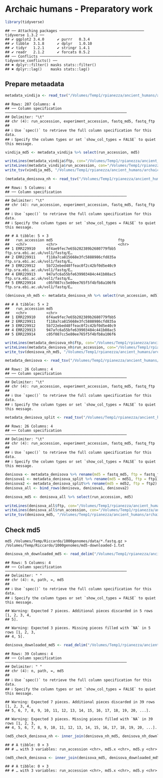 Archaic humans - Preparatory work
================

``` r
library(tidyverse)
```

    ## ── Attaching packages ─────────────────────────────────────── tidyverse 1.3.2 ──
    ## ✔ ggplot2 3.4.0      ✔ purrr   0.3.4 
    ## ✔ tibble  3.1.8      ✔ dplyr   1.0.10
    ## ✔ tidyr   1.2.1      ✔ stringr 1.4.1 
    ## ✔ readr   2.1.2      ✔ forcats 0.5.2 
    ## ── Conflicts ────────────────────────────────────────── tidyverse_conflicts() ──
    ## ✖ dplyr::filter() masks stats::filter()
    ## ✖ dplyr::lag()    masks stats::lag()

## Prepare metaadata

``` r
metadata_vindija <- read_tsv("/Volumes/Temp1/rpianezza/ancient_humans/archaic-humans/vindija-nh-PRJEB21157.txt") %>% separate(fastq_ftp, into=c("ftp", "ftp1", "ftp2"), sep=";") %>% select(-ftp1, -ftp2, -experiment_accession) %>% separate(fastq_md5, into=c("md5", "md51", "md52"), sep=";") %>% select(-md51, -md52)
```

    ## Rows: 287 Columns: 4
    ## ── Column specification ────────────────────────────────────────────────────────
    ## Delimiter: "\t"
    ## chr (4): run_accession, experiment_accession, fastq_md5, fastq_ftp
    ## 
    ## ℹ Use `spec()` to retrieve the full column specification for this data.
    ## ℹ Specify the column types or set `show_col_types = FALSE` to quiet this message.

``` r
vindija_md5 <- metadata_vindija %>% select(run_accession, md5)

writeLines(metadata_vindija$ftp, con="/Volumes/Temp1/rpianezza/ancient_humans/archaic-humans/vindija-ftp.txt")
writeLines(metadata_vindija$run_accession, con="/Volumes/Temp1/rpianezza/ancient_humans/archaic-humans/vindija-runs.txt")
write_tsv(vindija_md5, "/Volumes/Temp1/rpianezza/ancient_humans/archaic-humans/vindija-md5.txt")
```

``` r
(metadata_denisova_nh <- read_tsv("/Volumes/Temp1/rpianezza/ancient_humans/archaic-humans/denisova-nh_PRJEB1265_tsv.txt") %>% separate(fastq_ftp, into=c("ftp", "ftp1", "ftp2"), sep=";") %>% select(-ftp1, -ftp2, -experiment_accession) %>% separate(fastq_md5, into=c("md5", "md51", "md52"), sep=";") %>% select(-md51, -md52))
```

    ## Rows: 5 Columns: 4
    ## ── Column specification ────────────────────────────────────────────────────────
    ## Delimiter: "\t"
    ## chr (4): run_accession, experiment_accession, fastq_md5, fastq_ftp
    ## 
    ## ℹ Use `spec()` to retrieve the full column specification for this data.
    ## ℹ Specify the column types or set `show_col_types = FALSE` to quiet this message.

    ## # A tibble: 5 × 3
    ##   run_accession md5                              ftp                            
    ##   <chr>         <chr>                            <chr>                          
    ## 1 ERR229910     6f4ae9fec7e65b202389b2680779fbb5 ftp.sra.ebi.ac.uk/vol1/fastq/E…
    ## 2 ERR229911     f118a7ca815668e3fc5888986cfd835a ftp.sra.ebi.ac.uk/vol1/fastq/E…
    ## 3 ERR229912     5b722ebed48ffeac0f2c42bf0d5e40c9 ftp.sra.ebi.ac.uk/vol1/fastq/E…
    ## 4 ERR229913     947afc6a55bfe639903484c441b08ac5 ftp.sra.ebi.ac.uk/vol1/fastq/E…
    ## 5 ERR229914     c05f087cc5e80ee765f5f4bfb8a106f6 ftp.sra.ebi.ac.uk/vol1/fastq/E…

``` r
(denisova_nh_md5 <- metadata_denisova_nh %>% select(run_accession, md5))
```

    ## # A tibble: 5 × 2
    ##   run_accession md5                             
    ##   <chr>         <chr>                           
    ## 1 ERR229910     6f4ae9fec7e65b202389b2680779fbb5
    ## 2 ERR229911     f118a7ca815668e3fc5888986cfd835a
    ## 3 ERR229912     5b722ebed48ffeac0f2c42bf0d5e40c9
    ## 4 ERR229913     947afc6a55bfe639903484c441b08ac5
    ## 5 ERR229914     c05f087cc5e80ee765f5f4bfb8a106f6

``` r
writeLines(metadata_denisova_nh$ftp, con="/Volumes/Temp1/rpianezza/ancient_humans/archaic-humans/denisova_nh-ftp.txt")
writeLines(metadata_denisova_nh$run_accession, con="/Volumes/Temp1/rpianezza/ancient_humans/archaic-humans/denisova_nh-runs.txt")
write_tsv(denisova_nh_md5, "/Volumes/Temp1/rpianezza/ancient_humans/archaic-humans/denisova_nh-md5.txt")
```

``` r
metadata_denisova <- read_tsv("/Volumes/Temp1/rpianezza/ancient_humans/archaic-humans/denisova_PRJEB3092_tsv.txt")%>% slice(1:13) %>% select(-experiment_accession)
```

    ## Rows: 26 Columns: 4
    ## ── Column specification ────────────────────────────────────────────────────────
    ## Delimiter: "\t"
    ## chr (4): run_accession, experiment_accession, fastq_md5, fastq_ftp
    ## 
    ## ℹ Use `spec()` to retrieve the full column specification for this data.
    ## ℹ Specify the column types or set `show_col_types = FALSE` to quiet this message.

``` r
metadata_denisova_split <- read_tsv("/Volumes/Temp1/rpianezza/ancient_humans/archaic-humans/denisova_PRJEB3092_tsv.txt")%>% slice(14:27) %>% select(-experiment_accession) %>% separate(fastq_ftp, into=c("ftp1", "ftp2"), sep=";") %>% separate(fastq_md5, into=c("md51", "md52"), sep=";")
```

    ## Rows: 26 Columns: 4
    ## ── Column specification ────────────────────────────────────────────────────────
    ## Delimiter: "\t"
    ## chr (4): run_accession, experiment_accession, fastq_md5, fastq_ftp
    ## 
    ## ℹ Use `spec()` to retrieve the full column specification for this data.
    ## ℹ Specify the column types or set `show_col_types = FALSE` to quiet this message.

``` r
denisova <- metadata_denisova %>% rename(md5 = fastq_md5, ftp = fastq_ftp) %>% select(run_accession, md5, ftp)
denisova1 <- metadata_denisova_split %>% rename(md5 = md51, ftp = ftp1) %>% select(run_accession, md5, ftp) %>% mutate(run_accession = paste0(run_accession, "_1"))
denisova2 <- metadata_denisova_split%>% rename(md5 = md52, ftp = ftp2) %>% select(run_accession, md5, ftp) %>% mutate(run_accession = paste0(run_accession, "_2"))
denisova_all <- bind_rows(denisova, denisova1, denisova2)

denisova_md5 <- denisova_all %>% select(run_accession, md5)

writeLines(denisova_all$ftp, con="/Volumes/Temp1/rpianezza/ancient_humans/archaic-humans/denisova-ftp.txt")
writeLines(denisova_all$run_accession, con="/Volumes/Temp1/rpianezza/ancient_humans/archaic-humans/denisova-runs.txt")
write_tsv(denisova_md5, "/Volumes/Temp1/rpianezza/ancient_humans/archaic-humans/denisova-md5.txt")
```

## Check md5

    md5 /Volumes/Temp/Riccardo/1000genomes/data/*.fastq.gz > /Volumes/Temp/Riccardo/1000genomes/md5-downloaded-1.txt 

``` r
denisova_nh_downloaded_md5 <- read_delim("/Volumes/Temp1/rpianezza/ancient_humans/archaic-humans/data/denisova-nh/md5-downloaded.txt", col_names = c("n", "path", "=", "md5")) %>% select(path, md5) %>% separate(path, into=c("v", "T", "rp", "1K", "d", "x", "file"), sep = "/") %>% select(md5, file) %>% separate(file, into=c("run_accession", "f", "c"), sep = "\\.") %>% select(md5, run_accession)
```

    ## Rows: 5 Columns: 4
    ## ── Column specification ────────────────────────────────────────────────────────
    ## Delimiter: " "
    ## chr (4): n, path, =, md5
    ## 
    ## ℹ Use `spec()` to retrieve the full column specification for this data.
    ## ℹ Specify the column types or set `show_col_types = FALSE` to quiet this message.

    ## Warning: Expected 7 pieces. Additional pieces discarded in 5 rows [1, 2, 3, 4,
    ## 5].

    ## Warning: Expected 3 pieces. Missing pieces filled with `NA` in 5 rows [1, 2, 3,
    ## 4, 5].

``` r
denisova_downloaded_md5 <- read_delim("/Volumes/Temp1/rpianezza/ancient_humans/archaic-humans/data/denisova/md5-downloaded.txt", col_names = c("n", "path", "=", "md5")) %>% select(path, md5) %>% separate(path, into=c("v", "T", "rp", "1K", "d", "x", "file"), sep = "/") %>% select(md5, file) %>% separate(file, into=c("run_accession", "f", "c"), sep = "\\.") %>% select(md5, run_accession)
```

    ## Rows: 39 Columns: 4
    ## ── Column specification ────────────────────────────────────────────────────────
    ## Delimiter: " "
    ## chr (4): n, path, =, md5
    ## 
    ## ℹ Use `spec()` to retrieve the full column specification for this data.
    ## ℹ Specify the column types or set `show_col_types = FALSE` to quiet this message.

    ## Warning: Expected 7 pieces. Additional pieces discarded in 39 rows [1, 2, 3, 4,
    ## 5, 6, 7, 8, 9, 10, 11, 12, 13, 14, 15, 16, 17, 18, 19, 20, ...].

    ## Warning: Expected 3 pieces. Missing pieces filled with `NA` in 39 rows [1, 2, 3,
    ## 4, 5, 6, 7, 8, 9, 10, 11, 12, 13, 14, 15, 16, 17, 18, 19, 20, ...].

``` r
(md5_check_denisova_nh <- inner_join(denisova_nh_md5, denisova_nh_downloaded_md5, by="run_accession") %>% filter(md5.x != md5.y))
```

    ## # A tibble: 0 × 3
    ## # … with 3 variables: run_accession <chr>, md5.x <chr>, md5.y <chr>

``` r
(md5_check_denisova <- inner_join(denisova_md5, denisova_downloaded_md5, by="run_accession") %>% filter(md5.x != md5.y))
```

    ## # A tibble: 0 × 3
    ## # … with 3 variables: run_accession <chr>, md5.x <chr>, md5.y <chr>
